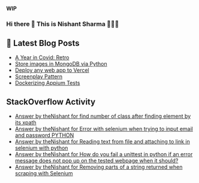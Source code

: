 #### WIP
### Hi there 👋  This is Nishant Sharma 🧑🏼‍🎤

## 📕 Latest Blog Posts
<!-- BLOG-POST-LIST:START -->
- [A Year in Covid: Retro](https://thenishant3.medium.com/a-year-in-covid-retro-632bf6cdf1c7?source=rss-97b0bdcd7e66------2)
- [Store images in MongoDB via Python](https://dev.to/thenishant/store-images-in-mongodb-via-python-2g73)
- [Deploy any web app to Vercel](https://dev.to/thenishant/deploy-any-web-app-to-vercel-1ka8)
- [Screenplay Pattern](https://medium.com/testvagrant/screenplay-pattern-3490c7f0c23c?source=rss-97b0bdcd7e66------2)
- [Dockerizing Appium Tests](https://medium.com/testvagrant/dockerizing-appium-tests-c9696809afec?source=rss-97b0bdcd7e66------2)
<!-- BLOG-POST-LIST:END -->


## StackOverflow Activity
<!-- STACKOVERFLOW:START -->
- [Answer by theNishant for find number of class after finding element by its xpath](https://stackoverflow.com/questions/68594272/find-number-of-class-after-finding-element-by-its-xpath/68594398#68594398)
- [Answer by theNishant for Error with selenium when trying to input email and password PYTHON](https://stackoverflow.com/questions/68590878/error-with-selenium-when-trying-to-input-email-and-password-python/68591096#68591096)
- [Answer by theNishant for Reading text from file and attaching to link in selenium with python](https://stackoverflow.com/questions/68549229/reading-text-from-file-and-attaching-to-link-in-selenium-with-python/68576180#68576180)
- [Answer by theNishant for How do you fail a unittest in python if an error message does not pop up on the tested webpage when it should?](https://stackoverflow.com/questions/68548775/how-do-you-fail-a-unittest-in-python-if-an-error-message-does-not-pop-up-on-the/68550413#68550413)
- [Answer by theNishant for Removing parts of a string returned when scraping with Selenium](https://stackoverflow.com/questions/68550003/removing-parts-of-a-string-returned-when-scraping-with-selenium/68550156#68550156)
<!-- STACKOVERFLOW:END -->
